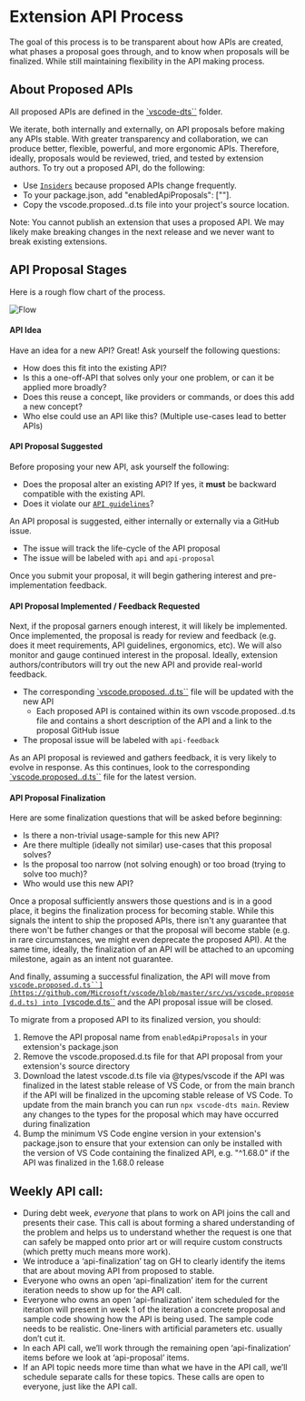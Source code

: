 # Extension API Process

The goal of this process is to be transparent about how APIs are created, what
phases a proposal goes through, and to know when proposals will be finalized.
While still maintaining flexibility in the API making process.

## About Proposed APIs

All proposed APIs are defined in the
[`vscode-dts``](https://github.com/microsoft/vscode/blob/main/src/vscode-dts)
folder.

We iterate, both internally and externally, on API proposals before making any
APIs stable. With greater transparency and collaboration, we can produce better,
flexible, powerful, and more ergonomic APIs. Therefore, ideally, proposals would
be reviewed, tried, and tested by extension authors. To try out a proposed API,
do the following:

-   Use [`Insiders`](https://code.visualstudio.com/insiders/) because proposed
    APIs change frequently.
-   To your package.json, add "enabledApiProposals": ["<proposalName>"].
-   Copy the vscode.proposed.<proposalName>.d.ts file into your project's source
    location.

Note: You cannot publish an extension that uses a proposed API. We may likely
make breaking changes in the next release and we never want to break existing
extensions.

## API Proposal Stages

Here is a rough flow chart of the process.

![`Flow`](https://user-images.githubusercontent.com/10179520/83657557-60267800-a597-11ea-8831-7bf284d5233a.png)

#### API Idea

Have an idea for a new API? Great! Ask yourself the following questions:

-   How does this fit into the existing API?
-   Is this a one-off-API that solves only your one problem, or can it be
    applied more broadly?
-   Does this reuse a concept, like providers or commands, or does this add a
    new concept?
-   Who else could use an API like this? (Multiple use-cases lead to better
    APIs)

#### API Proposal Suggested

Before proposing your new API, ask yourself the following:

-   Does the proposal alter an existing API? If yes, it **must** be backward
    compatible with the existing API.
-   Does it violate our
    [`API guidelines`](https://github.com/Microsoft/vscode/wiki/Extension-API-guidelines)?

An API proposal is suggested, either internally or externally via a GitHub
issue.

-   The issue will track the life-cycle of the API proposal
-   The issue will be labeled with `api` and `api-proposal`

Once you submit your proposal, it will begin gathering interest and
pre-implementation feedback.

#### API Proposal Implemented / Feedback Requested

Next, if the proposal garners enough interest, it will likely be implemented.
Once implemented, the proposal is ready for review and feedback (e.g. does it
meet requirements, API guidelines, ergonomics, etc). We will also monitor and
gauge continued interest in the proposal. Ideally, extension
authors/contributors will try out the new API and provide real-world feedback.

-   The corresponding
    [`vscode.proposed.<proposalName>.d.ts``](https://github.com/microsoft/vscode/blob/main/src/vscode-dts)
    file will be updated with the new API
    -   Each proposed API is contained within its own
        vscode.proposed.<proposalName>.d.ts file and contains a short
        description of the API and a link to the proposal GitHub issue
-   The proposal issue will be labeled with `api-feedback`

As an API proposal is reviewed and gathers feedback, it is very likely to evolve
in response. As this continues, look to the corresponding
[`vscode.proposed.<proposalName>.d.ts``](https://github.com/microsoft/vscode/blob/main/src/vscode-dts)
file for the latest version.

#### API Proposal Finalization

Here are some finalization questions that will be asked before beginning:

-   Is there a non-trivial usage-sample for this new API?
-   Are there multiple (ideally not similar) use-cases that this proposal
    solves?
-   Is the proposal too narrow (not solving enough) or too broad (trying to
    solve too much)?
-   Who would use this new API?

Once a proposal sufficiently answers those questions and is in a good place, it
begins the finalization process for becoming stable. While this signals the
intent to ship the proposed APIs, there isn't any guarantee that there won't be
futher changes or that the proposal will become stable (e.g. in rare
circumstances, we might even deprecate the proposed API). At the same time,
ideally, the finalization of an API will be attached to an upcoming milestone,
again as an intent not guarantee.

And finally, assuming a successful finalization, the API will move from
[`vscode.proposed.d.ts``](https://github.com/Microsoft/vscode/blob/master/src/vs/vscode.proposed.d.ts)
into
[`vscode.d.ts``](https://github.com/Microsoft/vscode/blob/master/src/vs/vscode.d.ts)
and the API proposal issue will be closed.

To migrate from a proposed API to its finalized version, you should:

1. Remove the API proposal name from `enabledApiProposals` in your extension's
   package.json
2. Remove the vscode.proposed.d.ts file for that API proposal from your
   extension's source directory
3. Download the latest vscode.d.ts file via @types/vscode if the API was
   finalized in the latest stable release of VS Code, or from the main branch if
   the API will be finalized in the upcoming stable release of VS Code. To
   update from the main branch you can run `npx vscode-dts main`. Review any
   changes to the types for the proposal which may have occurred during
   finalization
4. Bump the minimum VS Code engine version in your extension's package.json to
   ensure that your extension can only be installed with the version of VS Code
   containing the finalized API, e.g. "^1.68.0" if the API was finalized in the
   1.68.0 release

## Weekly API call:

-   During debt week, _everyone_ that plans to work on API joins the call and
    presents their case. This call is about forming a shared understanding of
    the problem and helps us to understand whether the request is one that can
    safely be mapped onto prior art or will require custom constructs (which
    pretty much means more work).
-   We introduce a ‘api-finalization’ tag on GH to clearly identify the items
    that are about moving API from proposed to stable.
-   Everyone who owns an open ‘api-finalization’ item for the current iteration
    needs to show up for the API call.
-   Everyone who owns an open ‘api-finalization’ item scheduled for the
    iteration will present in week 1 of the iteration a concrete proposal and
    sample code showing how the API is being used. The sample code needs to be
    realistic. One-liners with artificial parameters etc. usually don’t cut it.
-   In each API call, we’ll work through the remaining open ‘api-finalization’
    items before we look at ‘api-proposal’ items.
-   If an API topic needs more time than what we have in the API call, we’ll
    schedule separate calls for these topics. These calls are open to everyone,
    just like the API call.
